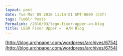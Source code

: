 ```yaml
---
layout: post
date: Tue Mar 09 2010 11:14:01 GMT-0600 (CST)
tags: Tumblr Posts
Permalink: /2010/03/lego-fixer-upper-an-blog
title: LEGO Fixer Upper «  A/N Blog
---
```


[http://blog.archpaper.com/wordpress/archives/6754](http://blog.archpaper.com/wordpress/archives/6754)
